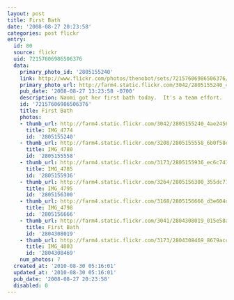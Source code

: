 ```yaml
---
layout: post
title: First Bath
date: '2008-08-27 20:23:58'
categories: post flickr
entry:
  id: 80
  source: flickr
  uid: 72157606986506376
  data:
    primary_photo_id: '2805155240'
    link: http://www.flickr.com/photos/thenobot/sets/72157606986506376/
    primary_photo_url: http://farm4.static.flickr.com/3042/2805155240_4ae2456fba_m.jpg
    pub_date: '2008-08-27 13:23:58 -0700'
    description: Naomi got her first bath today.  It's a team effort.
    id: '72157606986506376'
    title: First Bath
    photos:
    - thumb_url: http://farm4.static.flickr.com/3042/2805155240_4ae2456fba_s.jpg
      title: IMG_4774
      id: '2805155240'
    - thumb_url: http://farm4.static.flickr.com/3208/2805155558_6b0f58e879_s.jpg
      title: IMG_4780
      id: '2805155558'
    - thumb_url: http://farm4.static.flickr.com/3173/2805155936_ec6c743489_s.jpg
      title: IMG_4785
      id: '2805155936'
    - thumb_url: http://farm4.static.flickr.com/3264/2805156300_355dc71f0c_s.jpg
      title: IMG_4795
      id: '2805156300'
    - thumb_url: http://farm4.static.flickr.com/3168/2805156666_d3e604d4ae_s.jpg
      title: IMG_4798
      id: '2805156666'
    - thumb_url: http://farm4.static.flickr.com/3041/2804308019_015e58a125_s.jpg
      title: First Bath
      id: '2804308019'
    - thumb_url: http://farm4.static.flickr.com/3173/2804308469_8679acc0b4_s.jpg
      title: IMG_4803
      id: '2804308469'
    num_photos: 7
  created_at: '2010-08-30 05:16:01'
  updated_at: '2010-08-30 05:16:01'
  pub_date: '2008-08-27 20:23:58'
  disabled: 0
---
```

